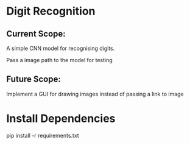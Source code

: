 # Digit Recognition

## Current Scope:

A simple CNN model for recognising digits. 

Pass a image path to the model for testing 


## Future Scope: 

Implement a GUI for drawing images instead of passing a link to image

# Install Dependencies

pip install -r requirements.txt


